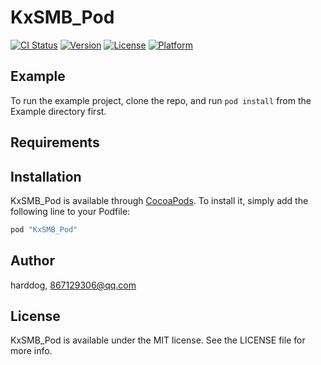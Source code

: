 # KxSMB_Pod

[![CI Status](http://img.shields.io/travis/harddog/KxSMB_Pod.svg?style=flat)](https://travis-ci.org/harddog/KxSMB_Pod)
[![Version](https://img.shields.io/cocoapods/v/KxSMB_Pod.svg?style=flat)](http://cocoapods.org/pods/KxSMB_Pod)
[![License](https://img.shields.io/cocoapods/l/KxSMB_Pod.svg?style=flat)](http://cocoapods.org/pods/KxSMB_Pod)
[![Platform](https://img.shields.io/cocoapods/p/KxSMB_Pod.svg?style=flat)](http://cocoapods.org/pods/KxSMB_Pod)

## Example

To run the example project, clone the repo, and run `pod install` from the Example directory first.

## Requirements

## Installation

KxSMB_Pod is available through [CocoaPods](http://cocoapods.org). To install
it, simply add the following line to your Podfile:

```ruby
pod "KxSMB_Pod"
```

## Author

harddog, 867129306@qq.com

## License

KxSMB_Pod is available under the MIT license. See the LICENSE file for more info.
